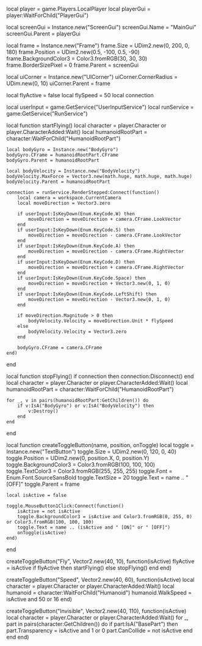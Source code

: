 local player = game.Players.LocalPlayer
local playerGui = player:WaitForChild("PlayerGui")

local screenGui = Instance.new("ScreenGui")
screenGui.Name = "MainGui"
screenGui.Parent = playerGui

local frame = Instance.new("Frame")
frame.Size = UDim2.new(0, 200, 0, 180)
frame.Position = UDim2.new(0.5, -100, 0.5, -90)
frame.BackgroundColor3 = Color3.fromRGB(30, 30, 30)
frame.BorderSizePixel = 0
frame.Parent = screenGui

local uiCorner = Instance.new("UICorner")
uiCorner.CornerRadius = UDim.new(0, 10)
uiCorner.Parent = frame

local flyActive = false
local flySpeed = 50
local connection

local userInput = game:GetService("UserInputService")
local runService = game:GetService("RunService")

local function startFlying()
    local character = player.Character or player.CharacterAdded:Wait()
    local humanoidRootPart = character:WaitForChild("HumanoidRootPart")
    
    local bodyGyro = Instance.new("BodyGyro")
    bodyGyro.CFrame = humanoidRootPart.CFrame
    bodyGyro.Parent = humanoidRootPart
    
    local bodyVelocity = Instance.new("BodyVelocity")
    bodyVelocity.MaxForce = Vector3.new(math.huge, math.huge, math.huge)
    bodyVelocity.Parent = humanoidRootPart
    
    connection = runService.RenderStepped:Connect(function()
        local camera = workspace.CurrentCamera
        local moveDirection = Vector3.zero
        
        if userInput:IsKeyDown(Enum.KeyCode.W) then
            moveDirection = moveDirection + camera.CFrame.LookVector
        end
        if userInput:IsKeyDown(Enum.KeyCode.S) then
            moveDirection = moveDirection - camera.CFrame.LookVector
        end
        if userInput:IsKeyDown(Enum.KeyCode.A) then
            moveDirection = moveDirection - camera.CFrame.RightVector
        end
        if userInput:IsKeyDown(Enum.KeyCode.D) then
            moveDirection = moveDirection + camera.CFrame.RightVector
        end
        if userInput:IsKeyDown(Enum.KeyCode.Space) then
            moveDirection = moveDirection + Vector3.new(0, 1, 0)
        end
        if userInput:IsKeyDown(Enum.KeyCode.LeftShift) then
            moveDirection = moveDirection - Vector3.new(0, 1, 0)
        end

        if moveDirection.Magnitude > 0 then
            bodyVelocity.Velocity = moveDirection.Unit * flySpeed
        else
            bodyVelocity.Velocity = Vector3.zero
        end

        bodyGyro.CFrame = camera.CFrame
    end)
end

local function stopFlying()
    if connection then connection:Disconnect() end
    local character = player.Character or player.CharacterAdded:Wait()
    local humanoidRootPart = character:WaitForChild("HumanoidRootPart")

    for _, v in pairs(humanoidRootPart:GetChildren()) do
        if v:IsA("BodyGyro") or v:IsA("BodyVelocity") then
            v:Destroy()
        end
    end
end

local function createToggleButton(name, position, onToggle)
    local toggle = Instance.new("TextButton")
    toggle.Size = UDim2.new(0, 120, 0, 40)
    toggle.Position = UDim2.new(0, position.X, 0, position.Y)
    toggle.BackgroundColor3 = Color3.fromRGB(100, 100, 100)
    toggle.TextColor3 = Color3.fromRGB(255, 255, 255)
    toggle.Font = Enum.Font.SourceSansBold
    toggle.TextSize = 20
    toggle.Text = name .. " [OFF]"
    toggle.Parent = frame
    
    local isActive = false
    
    toggle.MouseButton1Click:Connect(function()
        isActive = not isActive
        toggle.BackgroundColor3 = isActive and Color3.fromRGB(0, 255, 0) or Color3.fromRGB(100, 100, 100)
        toggle.Text = name .. (isActive and " [ON]" or " [OFF]")
        onToggle(isActive)
    end)
end

createToggleButton("Fly", Vector2.new(40, 10), function(isActive)
    flyActive = isActive
    if flyActive then
        startFlying()
    else
        stopFlying()
    end
end)

createToggleButton("Speed", Vector2.new(40, 60), function(isActive)
    local character = player.Character or player.CharacterAdded:Wait()
    local humanoid = character:WaitForChild("Humanoid")
    humanoid.WalkSpeed = isActive and 50 or 16
end)

createToggleButton("Invisible", Vector2.new(40, 110), function(isActive)
    local character = player.Character or player.CharacterAdded:Wait()
    for _, part in pairs(character:GetChildren()) do
        if part:IsA("BasePart") then
            part.Transparency = isActive and 1 or 0
            part.CanCollide = not isActive
        end
    end
end)